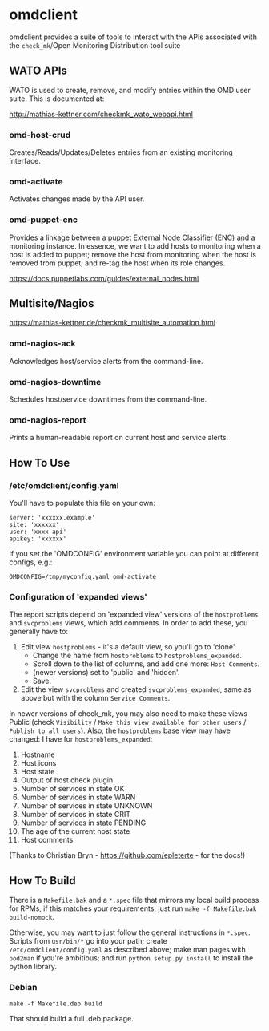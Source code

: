 # omdclient

omdclient provides a suite of tools to interact with the APIs associated
with the `check_mk`/Open Monitoring Distribution tool suite

## WATO APIs

WATO is used to create, remove, and modify entries within the OMD user
suite.  This is documented at:

http://mathias-kettner.com/checkmk_wato_webapi.html

### omd-host-crud

Creates/Reads/Updates/Deletes entries from an existing monitoring
interface.

### omd-activate

Activates changes made by the API user.

### omd-puppet-enc

Provides a linkage between a puppet External Node Classifier (ENC) and a
monitoring instance.  In essence, we want to add hosts to monitoring when
a host is added to puppet; remove the host from monitoring when the host
is removed from puppet; and re-tag the host when its role changes.

https://docs.puppetlabs.com/guides/external_nodes.html

## Multisite/Nagios

https://mathias-kettner.de/checkmk_multisite_automation.html

### omd-nagios-ack

Acknowledges host/service alerts from the command-line.

### omd-nagios-downtime

Schedules host/service downtimes from the command-line.

### omd-nagios-report

Prints a human-readable report on current host and service alerts.

## How To Use

### /etc/omdclient/config.yaml

You'll have to populate this file on your own:

    server: 'xxxxxx.example'
    site: 'xxxxxx'
    user: 'xxxx-api'
    apikey: 'xxxxxx'

If you set the 'OMDCONFIG' environment variable you can point at different
configs, e.g.:

    OMDCONFIG=/tmp/myconfig.yaml omd-activate

### Configuration of 'expanded views'

The report scripts depend on 'expanded view' versions of the
`hostproblems` and `svcproblems` views, which add comments.  In order to
add these, you generally have to:

1.  Edit view `hostproblems` - it's a default view, so you'll go to 'clone'.
    * Change the name from `hostproblems` to `hostproblems_expanded`.
    * Scroll down to the list of columns, and add one more: `Host Comments`.
    * (newer versions) set to 'public' and 'hidden'.
    * Save.
2.  Edit the view `svcproblems` and created `svcproblems_expanded`, same
    as above but with the column `Service Comments`.

In newer versions of check\_mk, you may also need to make these views
Public (check `Visibility` / `Make this view available for other users` /
`Publish to all users`).  Also, the `hostproblems` base view may have
changed: I have for `hostproblems_expanded`:

1. Hostname
2. Host icons
3. Host state
4. Output of host check plugin
5. Number of services in state OK
6. Number of services in state WARN
7. Number of services in state UNKNOWN
8. Number of services in state CRIT
9. Number of services in state PENDING
10. The age of the current host state
11. Host comments

(Thanks to Christian Bryn - https://github.com/epleterte - for the docs!)

## How To Build

There is a `Makefile.bak` and a `*.spec` file that mirrors my local build
process for RPMs, if this matches your requirements; just run
`make -f Makefile.bak build-nomock`.

Otherwise, you may want to just follow the general instructions in `*.spec`.
Scripts from `usr/bin/*` go into your path; create `/etc/omdclient/config.yaml`
as described above; make man pages with `pod2man` if you're ambitious; and run
`python setup.py install` to install the python library.

### Debian

    make -f Makefile.deb build

That should build a full .deb package.
